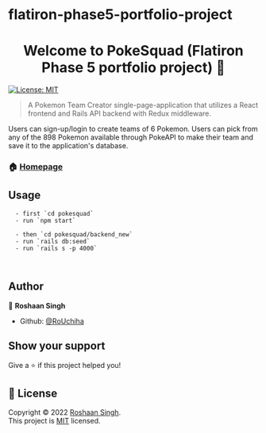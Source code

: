 # flatiron-phase5-portfolio-project




<h1 align="center">Welcome to PokeSquad (Flatiron Phase 5 portfolio project) 👋</h1>

<p>
  <a href="https://github.com/RoUchiha/flatiron-phase5-portfolio-project/blob/main/LICENSE" target="_blank">
    <img alt="License: MIT" src="https://img.shields.io/badge/License-MIT-yellow.svg" />
  </a>
</p>

> A Pokemon Team Creator single-page-application that utilizes a React frontend and Rails API backend with Redux middleware. 

Users can sign-up/login to create teams of 6 Pokemon. Users can pick from any of the 898 Pokemon available through PokeAPI to make their team and save it to the application's database.

### 🏠 [Homepage](https://github.com/RoUchiha/flatiron-phase5-portfolio-project)

## Usage

```
  - first `cd pokesquad`
  - run `npm start`

  - then `cd pokesquad/backend_new`
  - run `rails db:seed`
  - run `rails s -p 4000`

  
```

## Author

👤 **Roshaan Singh**

* Github: [@RoUchiha](https://github.com/RoUchiha)

## Show your support

Give a ⭐️ if this project helped you!

## 📝 License

Copyright © 2022 [Roshaan Singh](https://github.com/RoUchiha).<br />
This project is [MIT](https://github.com/RoUchiha/flatiron-phase5-portfolio-project/blob/main/LICENSE) licensed.
